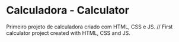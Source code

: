 # Calculadora - Calculator

Primeiro projeto de calculadora criado com HTML, CSS e JS. // First calculator project created with HTML, CSS and JS.


